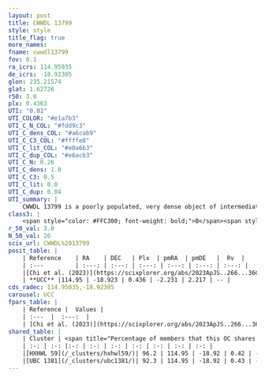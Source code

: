 ```yaml
---
layout: post
title: CWWDL 13799
style: style
title_flag: true
more_names: 
fname: cwwdl13799
fov: 0.1
ra_icrs: 114.95035
de_icrs: -18.92305
glon: 235.21574
glat: 1.62726
r50: 3.0
plx: 0.4363
UTI: "0.01"
UTI_COLOR: "#e1a7b3"
UTI_C_N_COL: "#fdd9c3"
UTI_C_dens_COL: "#a6cab9"
UTI_C_C3_COL: "#ffffe8"
UTI_C_lit_COL: "#e0a6b3"
UTI_C_dup_COL: "#e6acb3"
UTI_C_N: 0.26
UTI_C_dens: 1.0
UTI_C_C3: 0.5
UTI_C_lit: 0.0
UTI_C_dup: 0.04
UTI_summary: |
    CWWDL 13799 is a poorly populated, very dense object of intermediate C3 quality. It was recently reported in the literature.<br><br><span style="color: #99180f; font-weight: bold;">Warning: </span>This is very likely a duplicate object, which shares a large percentage of members with at least one previously reported entry.
class3: |
    <span style="color: #FFC300; font-weight: bold;">B</span><span style="color: #FFC300; font-weight: bold;">B</span>
r_50_val: 3.0
N_50_val: 26
scix_url: CWWDL%2013799
posit_table: |
    | Reference    | RA    | DEC   | Plx  | pmRA  | pmDE   |  Rv  |
    | :---         | :---: | :---: | :---: | :---: | :---: | :---: |
    |[Chi et al. (2023)](https://scixplorer.org/abs/2023ApJS..266...36C) | 114.981 | -18.983 | 0.449 | -2.199 | 2.178 | -- |
    | **UCC** |114.95 | -18.923 | 0.436 | -2.231 | 2.217 | -- | 
cds_radec: 114.95035,-18.92305
carousel: UCC
fpars_table: |
    | Reference |  Values |
    | :---  |  :---:  |
    | [Chi et al. (2023)](https://scixplorer.org/abs/2023ApJS..266...36C) | `logAge=6.59, Z=0.35` |
shared_table: |
    | Cluster | <span title="Percentage of members that this OC shares with the ones listed">%</span>   | RA   | DEC   | Plx   | pmRA  | pmDE  | Rv | UTI |
    | :-: | :-: |:-: | :-: | :-: | :-: | :-: | :-: | :-: |
    |[HXHWL 59](/_clusters/hxhwl59/)| 96.2 | 114.95 | -18.92 | 0.42 | -2.24 | 2.22 | -- |0.49 |
    |[UBC 1381](/_clusters/ubc1381/)| 92.3 | 114.95 | -18.92 | 0.43 | -2.24 | 2.22 | -- |0.01 |
---
```

